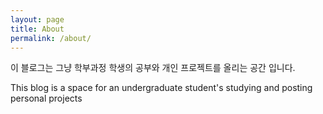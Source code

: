 ```yaml
---
layout: page
title: About
permalink: /about/
---
```


이 블로그는 그냥 학부과정 학생의 공부와 개인 프로젝트를 올리는 공간 입니다. 

This blog is a space for an undergraduate student's studying and posting personal projects
